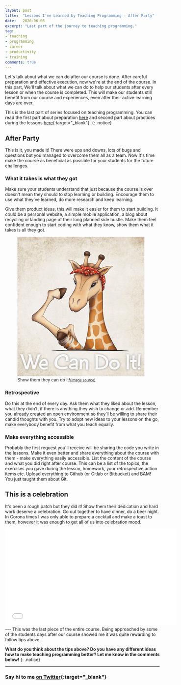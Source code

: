 ```yaml
---
layout: post
title:  "Lessons I’ve Learned by Teaching Programming - After Party"
date:   2020-06-06
excerpt: "Last part of the journey to teaching programming."
tag:
- teaching
- programming
- career
- productivity
- training
comments: true
---
```

Let's talk about what we can do after our course is done. After careful preparation and effective execution, now we're at the end of the course. In this part, We'll talk about what we can do to help our students after every lesson or when the course is completed. This will make our students still benefit from our course and experiences, even after their active learning days are over.

This is the last part of series focused on teaching programming. You can read the first part about preparation [here](https://ugurtekbas.com/lessons-ive-learned-by-teaching-programming/) and second part about practices during the lessons [here](https://ugurtekbas.com/lessons-ive-learned-by-teaching-programming-show-time/){:target="_blank"}.
{: .notice}

## After Party
This is it, you made it! There were ups and downs, lots of bugs and questions but you managed to overcome them all as a team. Now it's time make the course as beneficial as possible for your students for the future challenges.

### What it takes is what they got
Make sure your students understand that just because the course is over doesn't mean they should to stop learning or building. Encourage them to use what they've learned, do more research and keep learning.

Give them product ideas, this will make it easier for them to start building. It could be a personal website, a simple mobile application, a blog about recycling or landing page of their long planned side hustle. Make them feel confident enough to start coding with what they know, show them what it takes is all they got.

<figure>
	<img src="../assets/img/we-can-do-it.jpg">
	<figcaption>Show them they can do it!<a href="https://skizzenmonster.de/we-can-do-it-giraffe/"><small>(image source)</small></a></figcaption>
</figure>

### Retrospective
Do this at the end of every day. Ask them what they liked about the lesson, what they didn’t, if there is anything they wish to change or add. Remember you already created an open environment so they’ll be willing to share their candid thoughts with you. Try to adopt new ideas to your lessons on the go, make everybody benefit from what you teach equally.

### Make everything accessible
Probably the first request you'll receive will be sharing the code you write in the lessons. Make it even better and share everything about the course with them - make everything easily accessible. List the content of the course and what you did right after course. This can be a list of the topics, the exercises you gave during the lesson, homework, your retrospective action items etc. Upload everything to Github (or Gitlab or Bitbucket) and BAM! You just taught them about Git.

## This is a celebration
It's been a rough patch but they did it! Show them their dedication and hard work deserve a celebration. Go out together to have dinner, do a beer night. In Corona times I was only able to prepare a cocktail and make a toast to them, however it was enough to get all of us into celebration mood.

<iframe width="560" height="315" src="//www.youtube.com/watch?v=3GwjfUFyY6M" frameborder="0"> </iframe>
---
This was the last piece of the entire course. Being approached by some of the students days after our course showed me it was quite rewarding to follow tips above.

**What do you think about the tips above? Do you have any different ideas how to make teaching programming better? Let me know in the comments below!**
{: .notice}

---
### Say hi to me [on Twitter](https://twitter.com/ugurtekbas){:target="_blank"}
